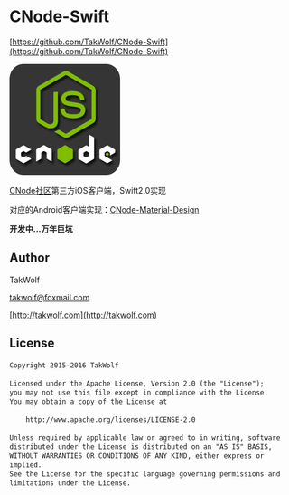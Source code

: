 # CNode-Swift #

[https://github.com/TakWolf/CNode-Swift](https://github.com/TakWolf/CNode-Swift)

![](/art/ic_launcher.png)

[CNode社区](https://cnodejs.org)第三方iOS客户端，Swift2.0实现

对应的Android客户端实现：[CNode-Material-Design](https://github.com/TakWolf/CNode-Material-Design)

**开发中...万年巨坑**

## Author ##

TakWolf

[takwolf@foxmail.com](mailto:takwolf@foxmail.com)

[http://takwolf.com](http://takwolf.com)

## License ##

    Copyright 2015-2016 TakWolf
    
    Licensed under the Apache License, Version 2.0 (the "License");
    you may not use this file except in compliance with the License.
    You may obtain a copy of the License at

        http://www.apache.org/licenses/LICENSE-2.0

    Unless required by applicable law or agreed to in writing, software
    distributed under the License is distributed on an "AS IS" BASIS,
    WITHOUT WARRANTIES OR CONDITIONS OF ANY KIND, either express or implied.
    See the License for the specific language governing permissions and
    limitations under the License.